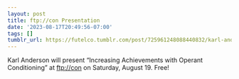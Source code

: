 ```yaml
---
layout: post
title: ftp://con Presentation
date: '2023-08-17T20:49:56-07:00'
tags: []
tumblr_url: https://futelco.tumblr.com/post/725961248088440832/karl-anderson-will-present-increasing
---
```

Karl Anderson will present “Increasing Achievements with Operant Conditioning” at [ftp://con](https://www.ftpcon.com/) on Saturday, August 19. Free!


